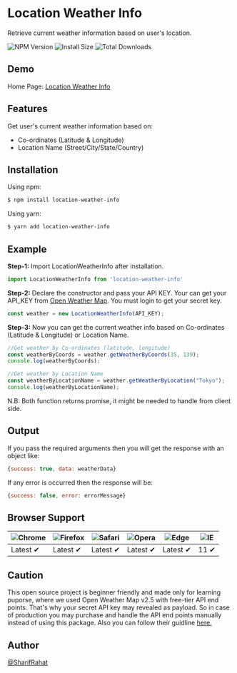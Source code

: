 
# Location Weather Info

Retrieve current weather information based on user's location.

![NPM Version](https://img.shields.io/npm/v/location-weather-info?label=NPM&style=flat-square)
![Install Size](https://img.shields.io/bundlephobia/minzip/location-weather-info?label=Install%20Size&style=flat-square)
![Total Downloads](https://img.shields.io/npm/dt/location-weather-info?label=Total%20Downloads&color=%0b81c6&style=flat-square)

## Demo
Home Page: [Location Weather Info](https://location-weather-info.vercel.app/)
## Features
Get user's current weather information based on:
- Co-ordinates (Latitude & Longitude)
- Location Name (Street/City/State/Country)
## Installation

Using npm:

```bash
$ npm install location-weather-info

```
Using yarn:

```bash
$ yarn add location-weather-info

```

## Example

**Step-1:** Import LocationWeatherInfo after installation.

```js
import LocationWeatherInfo from 'location-weather-info'
```

**Step-2:** Declare the constructor and pass your API KEY. Your can get your API_KEY from [Open Weather Map](https://home.openweathermap.org/api_keys). You must login to get your secret key.

```js
const weather = new LocationWeatherInfo(API_KEY);
```

**Step-3:** Now you can get the current weather info based on Co-ordinates (Latitude & Longitude) or Location Name.

```js
//Get weather by Co-ordinates (latitude, longitude)
const weatherByCoords = weather.getWeatherByCoords(35, 139);
console.log(weatherByCoords);

//Get weather by Location Name
const weatherByLocationName = weather.getWeatherByLocation("Tokyo");
console.log(weatherByLocationName);

```
N.B: Both function returns promise, it might be needed to handle from client side.
## Output
If you pass the required arguments then you will get the response with an object like:

```js
{success: true, data: weatherData}
```

If any error is occurred then the response will be:

```js
{success: false, error: errorMessage}
```
## Browser Support

![Chrome](https://raw.githubusercontent.com/alrra/browser-logos/main/src/chrome/chrome_48x48.png) | ![Firefox](https://raw.githubusercontent.com/alrra/browser-logos/main/src/firefox/firefox_48x48.png) | ![Safari](https://raw.githubusercontent.com/alrra/browser-logos/main/src/safari/safari_48x48.png) | ![Opera](https://raw.githubusercontent.com/alrra/browser-logos/main/src/opera/opera_48x48.png) | ![Edge](https://raw.githubusercontent.com/alrra/browser-logos/main/src/edge/edge_48x48.png) | ![IE](https://raw.githubusercontent.com/alrra/browser-logos/master/src/archive/internet-explorer_9-11/internet-explorer_9-11_48x48.png) |
--- | --- | --- | --- | --- | --- |
Latest ✔ | Latest ✔ | Latest ✔ | Latest ✔ | Latest ✔ | 11 ✔ |

## Caution
This open source project is beginner friendly and made only for learning puporse, where we used Open Weather Map v2.5 with free-tier API end points. That's why your secret API key may revealed as payload. So in case of production you may purchase and handle the API end points manually instead of using this package. Also you can follow their guidline [here.](https://home.openweathermap.org/api_keys)
## Author

[@SharifRahat](https://www.github.com/sharifmrahat)

